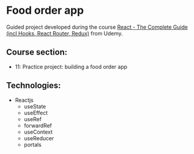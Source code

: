 # Food order app

Guided project developed during the course [React - The Complete Guide (incl Hooks, React Router, Redux)](https://www.udemy.com/course/react-the-complete-guide-incl-redux/) from Udemy.

## Course section:

- 11: Practice project: building a food order app

## Technologies:

- Reactjs
  - useState
  - useEffect
  - useRef
  - forwardRef
  - useContext
  - useReducer
  - portals
